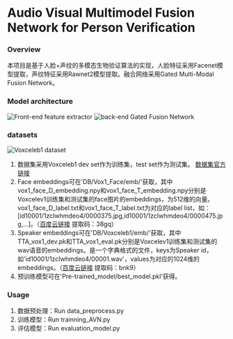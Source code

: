 # Audio Visual Multimodel Fusion Network for Person Verification

### Overview
本项目是基于人脸+声纹的多模态生物验证算法的实现，人脸特征采用Facenet模型提取，声纹特征采用Rawnet2模型提取。融合网络采用Gated Multi-Modal Fusion Network。

### Model architecture
![Front-end feature extractor](https://images.gitee.com/uploads/images/2021/0829/184341_dea79126_7955921.png "屏幕截图.png")
![back-end Gated Fusion Network](https://images.gitee.com/uploads/images/2021/0829/202522_84858183_7955921.png "屏幕截图.png")

### datasets
![Voxceleb1 dataset](https://images.gitee.com/uploads/images/2021/0829/203933_f4923fee_7955921.png "屏幕截图.png")
1.  数据集采用Voxceleb1 dev set作为训练集，test set作为测试集。  [数据集官方链接](https://www.robots.ox.ac.uk/~vgg/data/voxceleb/)
2.  Face embeddings可在'DB/Vox1_Face/emb/'获取，其中vox1_face_D_embedding.npy和vox1_face_T_embedding.npy分别是Voxcelev1训练集和测试集的face图片的embeddings，为512维的向量。vox1_face_D_label.txt和vox1_face_T_label.txt为对应的label list，如：[id10001/1zcIwhmdeo4/0000375.jpg,id10001/1zcIwhmdeo4/0000475.jpg,...]。（[百度云链接](https://pan.baidu.com/s/15T7tvXb-FUgpLU3kpQN7zw 
) 提取码：38gq）
3.  Speaker embeddings可在'DB/Voxceleb1/emb/'获取，其中TTA_vox1_dev.pk和TTA_vox1_eval.pk分别是Voxcelev1训练集和测试集的wav语音的embeddings。是一个字典格式的文件，keys为Speaker id，如'id10001/1zcIwhmdeo4/00001.wav'，values为对应的1024维的embeddings。（[百度云链接](https://pan.baidu.com/s/1eNzLMzZmuKvgrxNm1XoRvQ) 提取码：bnk9）
4.  预训练模型可在'Pre-trained_model/best_model.pkl'获得。

### Usage
1.    数据预处理：Run data_preprocess.py
2.    训练模型：Run trainning_AVN.py
3.    评估模型：Run evaluation_model.py



